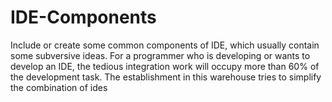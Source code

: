 # IDE-Components
Include or create some common components of IDE, which usually contain some subversive ideas.
For a programmer who is developing or wants to develop an IDE, the tedious integration work will occupy more than 60% of the development task. 
The establishment in this warehouse tries to simplify the combination of ides
